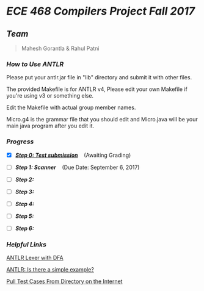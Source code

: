 # ***ECE 468 Compilers Project Fall 2017***

## ***Team***
> Mahesh Gorantla & Rahul Patni

### ***How to Use ANTLR***
Please put your antlr.jar file in "lib" directory
and submit it with other files.

The provided Makefile is for ANTLR v4,
Please edit your own Makefile if you're using v3 or something else.

Edit the Makefile with actual group member names.

Micro.g4 is the grammar file that you should edit and Micro.java will be your main java program after you edit it.

### ***Progress***
- [x] [***Step 0: Test submission***](https://github.com/ECE468/468project-just-in-time-droids/tree/step0-submission)&nbsp;&nbsp;&nbsp;&nbsp;(Awaiting Grading)
- [ ] ***Step 1: Scanner***&nbsp;&nbsp;&nbsp;&nbsp;(Due Date: September 6, 2017)
- [ ] ***Step 2:***
- [ ] ***Step 3:***
- [ ] ***Step 4:***
- [ ] ***Step 5:***
- [ ] ***Step 6:***


### ***Helpful Links***
[ANTLR Lexer with DFA](http://web.mit.edu/dmaze/school/6.824/antlr-2.7.0/doc/lexer.html#dfacompare)

[ANTLR: Is there a simple example?](https://stackoverflow.com/questions/1931307/antlr-is-there-a-simple-example)

[Pull Test Cases From Directory on the Internet](https://stackoverflow.com/questions/273743/using-wget-to-recursively-fetch-a-directory-with-arbitrary-files-in-it)
